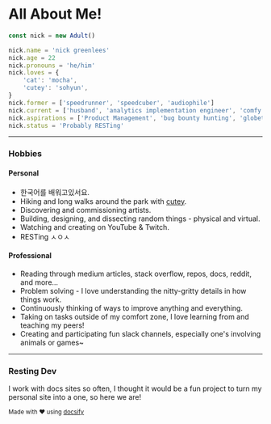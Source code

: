 # All About Me!

```javascript
const nick = new Adult()

nick.name = 'nick greenlees'
nick.age = 22
nick.pronouns = 'he/him'
nick.loves = {
	'cat': 'mocha',
	'cutey': 'sohyun',
}
nick.former = ['speedrunner', 'speedcuber', 'audiophile']
nick.current = ['husband', 'analytics implementation engineer', 'comfy']
nick.aspirations = ['Product Management', 'bug bounty hunting', 'globetrotting']
nick.status = 'Probably RESTing'
```

---

### Hobbies

<!-- tabs:start -->

#### **Personal**

- 한국어를 배워고있서요.
- Hiking and long walks around the park with [cutey](https://sohyun.kim).
- Discovering and commissioning artists.
- Building, designing, and dissecting random things - physical and virtual.
- Watching and creating on YouTube & Twitch.
- RESTing ㅅㅇㅅ

#### **Professional**

- Reading through medium articles, stack overflow, repos, docs, reddit, and more...
- Problem solving - I love understanding the nitty-gritty details in how things work.
- Continuously thinking of ways to improve anything and everything.
- Taking on tasks outside of my comfort zone, I love learning from and teaching my peers!
- Creating and participating fun slack channels, especially one's involving animals or games~

<!-- tabs:end -->

---

### Resting Dev

I work with docs sites so often, I thought it would be a fun project to turn my personal site into a one, so here we are!

<small>Made with :heart: using [docsify](https://docsify.js.org/)</small>